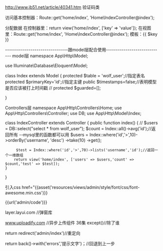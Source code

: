http://www.jb51.net/article/40341.htm  验证码类




访问基本控制器：Route::get('home/index', 'Home\IndexController@index');

分配数据
在控制器里：return view('home/index', ['key' => 'value']);
在视图里：Route::get('home/index', 'Home\IndexController@index');
模板：{{ $key }}


--------------------------------跟model层配合使用-----------------------------
model层
namespace App\Http\Model;

use Illuminate\Database\Eloquent\Model;

class Index extends Model
{
    protected $table = 'wolf_user';//指定表名
    protected $primaryKey='id';//指定主键
    public $timestamps=false;//表明模型是否应该被打上时间戳
    // protected $guarded=[];

    
}


Controllers层
namespace App\Http\Controllers\Home;
use App\Http\Controllers\Controller;
use DB;
use App\Http\Model\Index;


class IndexController extends Controller
{
    public function index()
    {
    	// $users = DB::select("select * from wolf_user");
    	$count = Index::all()->avg('id');//返回所有 --mysql里的函数都可以用
    	$users = Index::where('id','>',10)->orderBy('username', 'desc')
               ->take(10)
               ->get();

         $test = Index::where('id','>',70)->lists('username','id');//返回一个一维数组
        return view('home/index', ['users' => $users,'count' => $count,'test' => $test]);
    }
}



引入css
href="{{asset('resources/views/admin/style/font/css/font-awesome.min.css')}}

{{url('admin/code')}}


layer.layui.com  //弹窗库

www.uploadify.com //异步上传组件  36集
except()//除了谁

return redirect('admin/index')//重定向

return back()->with('errors','提示文字')；//回退到上一步
